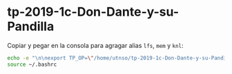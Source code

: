 # tp-2019-1c-Don-Dante-y-su-Pandilla

Copiar y pegar en la consola para agragar alias `lfs`, `mem` y `knl`:
```bash
echo -e "\n\nexport TP_OP=\"/home/utnso/tp-2019-1c-Don-Dante-y-su-Pandilla\"\nalias lfs=\"cd $TP_OP/LFS; ./LFS\"\nalias mem=\"cd $TP_OP/MEM; ./MEM\"\nalias knl=\"cd $TP_OP/KNL; ./KNL\"" >> $HOME/.bashrc
source ~/.bashrc
```
